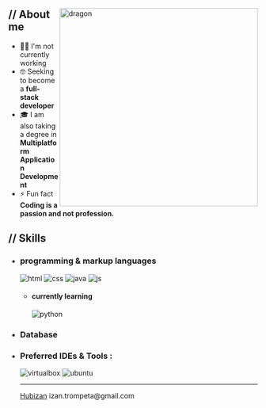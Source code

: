 <p align = center ><!-- Optional banner goes here--></p>

<div>

<img align="right" width="400" alt="dragon" src="https://i.pinimg.com/originals/5f/29/30/5f293030b863a0c6f927959f7c57d3bc.jpg"/>

<h2> // About me </h2>

- 👨‍💻 I'm not currently working
- 🤓 Seeking to become a **full-stack developer**
- 🎓 I am also taking a degree in **Multiplatform Application Development**
- ⚡ Fun fact **Coding is a passion and not profession.**

<h2>  // Skills  </h2>
  
- <h3> programming & markup languages </h3>
  
  <img src = "https://img.shields.io/badge/HTML5-E34F26?style=for-the-badge&logo=html5&logoColor=white" alt = "html" />
  <img src = "https://img.shields.io/badge/CSS3-1572B6?style=for-the-badge&logo=css3&logoColor=white" alt = "css" />
  <img src="https://img.shields.io/badge/Java-007396.svg?style=for-the-badge&logo=java&logoColor=white" alt="java"/>
  <img src = "https://img.shields.io/badge/JavaScript-111111?style=for-the-badge&logo=javascript&logoColor=F7DF1E" alt = "js" />


  - <h4> currently learning </h4>
    <img src = "https://img.shields.io/badge/Python-14354C?style=for-the-badge&logo=python&logoColor=white" alt = "python" />

- <h3 >Database </h3>
    
- <h3> Preferred IDEs  & Tools :</h3>
  <img src="https://img.shields.io/badge/vscode-007ACC.svg?style=for-the-badge&logo=visualstudiocode&logoColor=white 
 alt="vsCode"/>
  <img src="https://img.shields.io/badge/virtualbox-183A61.svg?style=for-the-badge&logo=virtualbox&logoColor=white"
      alt="virtualbox"/>
    <img src="https://img.shields.io/badge/ubuntu-E95420.svg?style=for-the-badge&logo=ubuntu&logoColor=white" alt="ubuntu"/>
<!--- - <h3>  frameworks & libraries </h3>
  <img src = "https://img.shields.io/badge/react-%2320232a.svg?style=for-the-badge&logo=react&logoColor=%2361DAFB" alt = "react" />
  <img src = "https://img.shields.io/badge/next.js-000000?style=for-the-badge&logo=nextdotjs&logoColor=white" alt = "bootstrap5" />
  <img src = "https://img.shields.io/badge/Tailwind_CSS-38B2AC?style=for-the-badge&logo=tailwind-css&logoColor=white" alt = "tailwind" />
  
- <h3> tools </h3>
    <img src = "https://img.shields.io/badge/figma-7434a4?style=for-the-badge&logo=figma&logoColor=white" alt = "figma" />
    <img src = "https://img.shields.io/badge/git-%23F05033.svg?style=for-the-badge&logo=git&logoColor=white" alt = "git" />
  <img src = "https://img.shields.io/badge/adobe%20photoshop-001E36.svg?style=for-the-badge&logo=adobe%20photoshop&logoColor=" alt = "photoshop" />
  <img src = "https://img.shields.io/badge/adobe%20illustrator-3c240c.svg?style=for-the-badge&logo=adobe%20illustrator&logoColor=f8a829" alt = "illustrator" />
  
  - <h4> currently learning </h4>
  
    <img src = "https://img.shields.io/badge/MongoDB-%234ea94b.svg?style=for-the-badge&logo=mongodb&logoColor=white" alt = "mongodb" />


<!---

--->

---

[Hubizan]([https://github.com/henrymedeiros](https://github.com/HubIzan))
izan.trompeta@gmail.com
